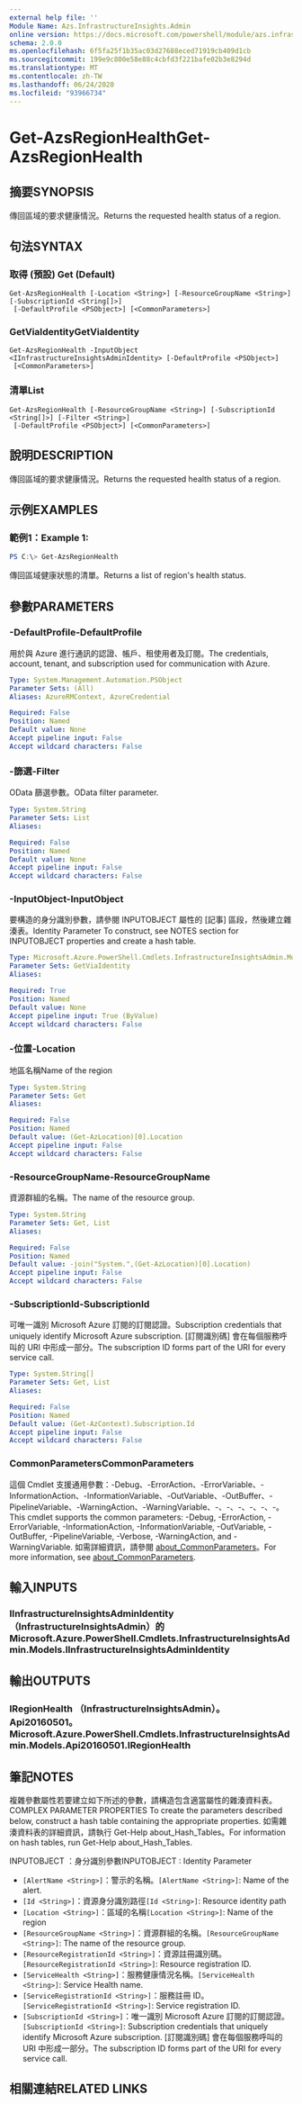 ```yaml
---
external help file: ''
Module Name: Azs.InfrastructureInsights.Admin
online version: https://docs.microsoft.com/powershell/module/azs.infrastructureinsights.admin/get-azsregionhealth
schema: 2.0.0
ms.openlocfilehash: 6f5fa25f1b35ac03d27688eced71919cb409d1cb
ms.sourcegitcommit: 199e9c800e58e88c4cbfd3f221bafe02b3e8294d
ms.translationtype: MT
ms.contentlocale: zh-TW
ms.lasthandoff: 06/24/2020
ms.locfileid: "93966734"
---
```

# <span data-ttu-id="d804c-101">Get-AzsRegionHealth</span><span class="sxs-lookup"><span data-stu-id="d804c-101">Get-AzsRegionHealth</span></span>

## <span data-ttu-id="d804c-102">摘要</span><span class="sxs-lookup"><span data-stu-id="d804c-102">SYNOPSIS</span></span>
<span data-ttu-id="d804c-103">傳回區域的要求健康情況。</span><span class="sxs-lookup"><span data-stu-id="d804c-103">Returns the requested health status of a region.</span></span>

## <span data-ttu-id="d804c-104">句法</span><span class="sxs-lookup"><span data-stu-id="d804c-104">SYNTAX</span></span>

### <span data-ttu-id="d804c-105">取得 (預設) </span><span class="sxs-lookup"><span data-stu-id="d804c-105">Get (Default)</span></span>
```
Get-AzsRegionHealth [-Location <String>] [-ResourceGroupName <String>] [-SubscriptionId <String[]>]
 [-DefaultProfile <PSObject>] [<CommonParameters>]
```

### <span data-ttu-id="d804c-106">GetViaIdentity</span><span class="sxs-lookup"><span data-stu-id="d804c-106">GetViaIdentity</span></span>
```
Get-AzsRegionHealth -InputObject <IInfrastructureInsightsAdminIdentity> [-DefaultProfile <PSObject>]
 [<CommonParameters>]
```

### <span data-ttu-id="d804c-107">清單</span><span class="sxs-lookup"><span data-stu-id="d804c-107">List</span></span>
```
Get-AzsRegionHealth [-ResourceGroupName <String>] [-SubscriptionId <String[]>] [-Filter <String>]
 [-DefaultProfile <PSObject>] [<CommonParameters>]
```

## <span data-ttu-id="d804c-108">說明</span><span class="sxs-lookup"><span data-stu-id="d804c-108">DESCRIPTION</span></span>
<span data-ttu-id="d804c-109">傳回區域的要求健康情況。</span><span class="sxs-lookup"><span data-stu-id="d804c-109">Returns the requested health status of a region.</span></span>

## <span data-ttu-id="d804c-110">示例</span><span class="sxs-lookup"><span data-stu-id="d804c-110">EXAMPLES</span></span>

### <span data-ttu-id="d804c-111">範例1：</span><span class="sxs-lookup"><span data-stu-id="d804c-111">Example 1:</span></span>
```powershell
PS C:\> Get-AzsRegionHealth
```

<span data-ttu-id="d804c-112">傳回區域健康狀態的清單。</span><span class="sxs-lookup"><span data-stu-id="d804c-112">Returns a list of region's health status.</span></span>

## <span data-ttu-id="d804c-113">參數</span><span class="sxs-lookup"><span data-stu-id="d804c-113">PARAMETERS</span></span>

### <span data-ttu-id="d804c-114">-DefaultProfile</span><span class="sxs-lookup"><span data-stu-id="d804c-114">-DefaultProfile</span></span>
<span data-ttu-id="d804c-115">用於與 Azure 進行通訊的認證、帳戶、租使用者及訂閱。</span><span class="sxs-lookup"><span data-stu-id="d804c-115">The credentials, account, tenant, and subscription used for communication with Azure.</span></span>

```yaml
Type: System.Management.Automation.PSObject
Parameter Sets: (All)
Aliases: AzureRMContext, AzureCredential

Required: False
Position: Named
Default value: None
Accept pipeline input: False
Accept wildcard characters: False

```

### <span data-ttu-id="d804c-116">-篩選</span><span class="sxs-lookup"><span data-stu-id="d804c-116">-Filter</span></span>
<span data-ttu-id="d804c-117">OData 篩選參數。</span><span class="sxs-lookup"><span data-stu-id="d804c-117">OData filter parameter.</span></span>

```yaml
Type: System.String
Parameter Sets: List
Aliases:

Required: False
Position: Named
Default value: None
Accept pipeline input: False
Accept wildcard characters: False

```

### <span data-ttu-id="d804c-118">-InputObject</span><span class="sxs-lookup"><span data-stu-id="d804c-118">-InputObject</span></span>
<span data-ttu-id="d804c-119">要構造的身分識別參數，請參閱 INPUTOBJECT 屬性的 [記事] 區段，然後建立雜湊表。</span><span class="sxs-lookup"><span data-stu-id="d804c-119">Identity Parameter To construct, see NOTES section for INPUTOBJECT properties and create a hash table.</span></span>

```yaml
Type: Microsoft.Azure.PowerShell.Cmdlets.InfrastructureInsightsAdmin.Models.IInfrastructureInsightsAdminIdentity
Parameter Sets: GetViaIdentity
Aliases:

Required: True
Position: Named
Default value: None
Accept pipeline input: True (ByValue)
Accept wildcard characters: False

```

### <span data-ttu-id="d804c-120">-位置</span><span class="sxs-lookup"><span data-stu-id="d804c-120">-Location</span></span>
<span data-ttu-id="d804c-121">地區名稱</span><span class="sxs-lookup"><span data-stu-id="d804c-121">Name of the region</span></span>

```yaml
Type: System.String
Parameter Sets: Get
Aliases:

Required: False
Position: Named
Default value: (Get-AzLocation)[0].Location
Accept pipeline input: False
Accept wildcard characters: False

```

### <span data-ttu-id="d804c-122">-ResourceGroupName</span><span class="sxs-lookup"><span data-stu-id="d804c-122">-ResourceGroupName</span></span>
<span data-ttu-id="d804c-123">資源群組的名稱。</span><span class="sxs-lookup"><span data-stu-id="d804c-123">The name of the resource group.</span></span>

```yaml
Type: System.String
Parameter Sets: Get, List
Aliases:

Required: False
Position: Named
Default value: -join("System.",(Get-AzLocation)[0].Location)
Accept pipeline input: False
Accept wildcard characters: False

```

### <span data-ttu-id="d804c-124">-SubscriptionId</span><span class="sxs-lookup"><span data-stu-id="d804c-124">-SubscriptionId</span></span>
<span data-ttu-id="d804c-125">可唯一識別 Microsoft Azure 訂閱的訂閱認證。</span><span class="sxs-lookup"><span data-stu-id="d804c-125">Subscription credentials that uniquely identify Microsoft Azure subscription.</span></span>
<span data-ttu-id="d804c-126">[訂閱識別碼] 會在每個服務呼叫的 URI 中形成一部分。</span><span class="sxs-lookup"><span data-stu-id="d804c-126">The subscription ID forms part of the URI for every service call.</span></span>

```yaml
Type: System.String[]
Parameter Sets: Get, List
Aliases:

Required: False
Position: Named
Default value: (Get-AzContext).Subscription.Id
Accept pipeline input: False
Accept wildcard characters: False

```

### <span data-ttu-id="d804c-127">CommonParameters</span><span class="sxs-lookup"><span data-stu-id="d804c-127">CommonParameters</span></span>
<span data-ttu-id="d804c-128">這個 Cmdlet 支援通用參數：-Debug、-ErrorAction、-ErrorVariable、-InformationAction、-InformationVariable、-OutVariable、-OutBuffer、-PipelineVariable、-WarningAction、-WarningVariable、-、-、-、-、-、-。</span><span class="sxs-lookup"><span data-stu-id="d804c-128">This cmdlet supports the common parameters: -Debug, -ErrorAction, -ErrorVariable, -InformationAction, -InformationVariable, -OutVariable, -OutBuffer, -PipelineVariable, -Verbose, -WarningAction, and -WarningVariable.</span></span> <span data-ttu-id="d804c-129">如需詳細資訊，請參閱 [about_CommonParameters](http://go.microsoft.com/fwlink/?LinkID=113216)。</span><span class="sxs-lookup"><span data-stu-id="d804c-129">For more information, see [about_CommonParameters](http://go.microsoft.com/fwlink/?LinkID=113216).</span></span>

## <span data-ttu-id="d804c-130">輸入</span><span class="sxs-lookup"><span data-stu-id="d804c-130">INPUTS</span></span>

### <span data-ttu-id="d804c-131">IInfrastructureInsightsAdminIdentity （InfrastructureInsightsAdmin）的</span><span class="sxs-lookup"><span data-stu-id="d804c-131">Microsoft.Azure.PowerShell.Cmdlets.InfrastructureInsightsAdmin.Models.IInfrastructureInsightsAdminIdentity</span></span>

## <span data-ttu-id="d804c-132">輸出</span><span class="sxs-lookup"><span data-stu-id="d804c-132">OUTPUTS</span></span>

### <span data-ttu-id="d804c-133">IRegionHealth （InfrastructureInsightsAdmin）。 Api20160501。</span><span class="sxs-lookup"><span data-stu-id="d804c-133">Microsoft.Azure.PowerShell.Cmdlets.InfrastructureInsightsAdmin.Models.Api20160501.IRegionHealth</span></span>



## <span data-ttu-id="d804c-134">筆記</span><span class="sxs-lookup"><span data-stu-id="d804c-134">NOTES</span></span>

<span data-ttu-id="d804c-135">複雜參數屬性若要建立如下所述的參數，請構造包含適當屬性的雜湊資料表。</span><span class="sxs-lookup"><span data-stu-id="d804c-135">COMPLEX PARAMETER PROPERTIES To create the parameters described below, construct a hash table containing the appropriate properties.</span></span> <span data-ttu-id="d804c-136">如需雜湊資料表的詳細資訊，請執行 Get-Help about_Hash_Tables。</span><span class="sxs-lookup"><span data-stu-id="d804c-136">For information on hash tables, run Get-Help about_Hash_Tables.</span></span>

<span data-ttu-id="d804c-137">INPUTOBJECT <IInfrastructureInsightsAdminIdentity> ：身分識別參數</span><span class="sxs-lookup"><span data-stu-id="d804c-137">INPUTOBJECT <IInfrastructureInsightsAdminIdentity>: Identity Parameter</span></span>
  - <span data-ttu-id="d804c-138">`[AlertName <String>]`：警示的名稱。</span><span class="sxs-lookup"><span data-stu-id="d804c-138">`[AlertName <String>]`: Name of the alert.</span></span>
  - <span data-ttu-id="d804c-139">`[Id <String>]`：資源身分識別路徑</span><span class="sxs-lookup"><span data-stu-id="d804c-139">`[Id <String>]`: Resource identity path</span></span>
  - <span data-ttu-id="d804c-140">`[Location <String>]`：區域的名稱</span><span class="sxs-lookup"><span data-stu-id="d804c-140">`[Location <String>]`: Name of the region</span></span>
  - <span data-ttu-id="d804c-141">`[ResourceGroupName <String>]`：資源群組的名稱。</span><span class="sxs-lookup"><span data-stu-id="d804c-141">`[ResourceGroupName <String>]`: The name of the resource group.</span></span>
  - <span data-ttu-id="d804c-142">`[ResourceRegistrationId <String>]`：資源註冊識別碼。</span><span class="sxs-lookup"><span data-stu-id="d804c-142">`[ResourceRegistrationId <String>]`: Resource registration ID.</span></span>
  - <span data-ttu-id="d804c-143">`[ServiceHealth <String>]`：服務健康情況名稱。</span><span class="sxs-lookup"><span data-stu-id="d804c-143">`[ServiceHealth <String>]`: Service Health name.</span></span>
  - <span data-ttu-id="d804c-144">`[ServiceRegistrationId <String>]`：服務註冊 ID。</span><span class="sxs-lookup"><span data-stu-id="d804c-144">`[ServiceRegistrationId <String>]`: Service registration ID.</span></span>
  - <span data-ttu-id="d804c-145">`[SubscriptionId <String>]`：唯一識別 Microsoft Azure 訂閱的訂閱認證。</span><span class="sxs-lookup"><span data-stu-id="d804c-145">`[SubscriptionId <String>]`: Subscription credentials that uniquely identify Microsoft Azure subscription.</span></span> <span data-ttu-id="d804c-146">[訂閱識別碼] 會在每個服務呼叫的 URI 中形成一部分。</span><span class="sxs-lookup"><span data-stu-id="d804c-146">The subscription ID forms part of the URI for every service call.</span></span>

## <span data-ttu-id="d804c-147">相關連結</span><span class="sxs-lookup"><span data-stu-id="d804c-147">RELATED LINKS</span></span>

